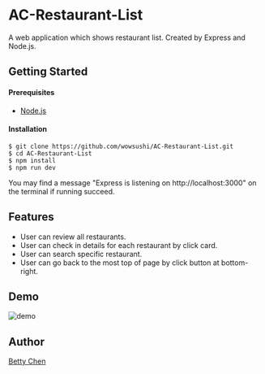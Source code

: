 # AC-Restaurant-List
A web application which shows restaurant list. Created by Express and Node.js.

## Getting Started

#### Prerequisites
+ [Node.js](https://nodejs.org/en/)

#### Installation
```
$ git clone https://github.com/wowsushi/AC-Restaurant-List.git
$ cd AC-Restaurant-List
$ npm install
$ npm run dev
```
You may find a message "Express is listening on http://localhost:3000" on the terminal if running succeed.

## Features
+ User can review all restaurants.
+ User can check in details for each restaurant by click card.
+ User can search specific restaurant.
+ User can go back to the most top of page by click button at bottom-right.

## Demo
![demo](http://g.recordit.co/qxuj6vQacn.gif "web")

## Author
[Betty Chen](https://github.com/wowsushi)
